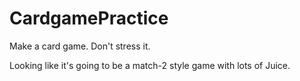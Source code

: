 # CardgamePractice
Make a card game. Don't stress it. 

Looking like it's going to be a match-2 style game with lots of Juice. 
